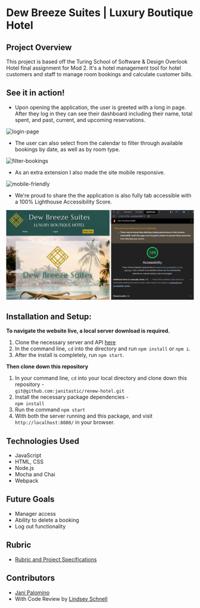 # Dew Breeze Suites | Luxury Boutique Hotel

## Project Overview

This project is based off the Turing School of Software & Design Overlook Hotel final assignment for Mod 2. It's a hotel management tool for hotel customers and staff to manage room bookings and calculate customer bills.

## See it in action!
- Upon opening the application, the user is greeted with a long in page. After they log in they can see their dashboard including their name, total spent, and past, current, and upcoming reservations.

![login-page](https://github.com/janitastic/renew-hotel/blob/main/login-screen.gif)

- The user can also select from the calendar to filter through available bookings by date, as well as by room type.

![filter-bookings](https://github.com/janitastic/renew-hotel/blob/main/demo2.gif)

- As an extra extension I also made the site mobile responsive.

![mobile-friendly](https://github.com/janitastic/renew-hotel/blob/main/mobile-view.gif)

- We're proud to share the the application is also fully tab accessible with a 100% Lighthouse Accessibility Score.

![lighthouse-score](https://github.com/janitastic/renew-hotel/blob/main/lighthouse-audit.png)


## Installation and Setup:
**To navigate the website live, a local server download is required.**
  1. Clone the necessary server and API [here](https://github.com/turingschool-examples/overlook-api)
  2. In the command line, `cd` into the directory and run `npm install` or `npm i`.
  3. After the install is completely, run `npm start`.

**Then clone down this repository**
  1. In your command line, `cd` into your local directory and clone down this repository -<br>
      `git@github.com:janitastic/renew-hotel.git`
  2. Install the necessary package dependencies - <br>
      `npm install`
  3. Run the command `npm start` 
  4. With both the server running and this package, and visit `http://localhost:8080/` in your browser.

## Technologies Used
  - JavaScript
  - HTML, CSS
  - Node.js
  - Mocha and Chai
  - Webpack

## Future Goals
  - Manager access
  - Ability to delete a booking
  - Log out functionality

## Rubric
  - [Rubric and Project Specifications](https://frontend.turing.edu/projects/overlook.html)

## Contributors
  - [Jani Palomino](https://github.com/janitastic)
  - With Code Review by [Lindsey Schnell](https://github.com/lschnell8) 

